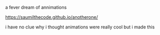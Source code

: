 a fever dream of annimations

https://saumilthecode.github.io/anotherone/

i have no clue why i thought animations were really cool but i made this

